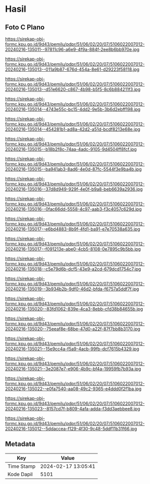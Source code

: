 # Hasil

## Foto C Plano

https://sirekap-obj-formc.kpu.go.id/9d43/pemilu/pdpr/51/06/02/20/07/5106022007012-20240216-135011--97811c96-a6e9-4f9a-884f-2ee8b6bb970e.jpg

https://sirekap-obj-formc.kpu.go.id/9d43/pemilu/pdpr/51/06/02/20/07/5106022007012-20240216-135013--011a9b87-676d-454a-8e61-d29223f58118.jpg

https://sirekap-obj-formc.kpu.go.id/9d43/pemilu/pdpr/51/06/02/20/07/5106022007012-20240216-135013--d51e6620-c867-4b98-b5f5-8c6b884211f3.jpg

https://sirekap-obj-formc.kpu.go.id/9d43/pemilu/pdpr/51/06/02/20/07/5106022007012-20240216-135014--4743e55c-bc15-4dd2-9e5b-3b6d2ebff198.jpg

https://sirekap-obj-formc.kpu.go.id/9d43/pemilu/pdpr/51/06/02/20/07/5106022007012-20240216-135014--454281b1-ad8a-42d2-a51d-bcdf8213e68e.jpg

https://sirekap-obj-formc.kpu.go.id/9d43/pemilu/pdpr/51/06/02/20/07/5106022007012-20240216-135015--b18b2f8c-74aa-4adc-9105-9d4504ff8fcf.jpg

https://sirekap-obj-formc.kpu.go.id/9d43/pemilu/pdpr/51/06/02/20/07/5106022007012-20240216-135015--ba941ab3-8ad6-4e0d-87fc-5544f3e9ba4b.jpg

https://sirekap-obj-formc.kpu.go.id/9d43/pemilu/pdpr/51/06/02/20/07/5106022007012-20240216-135016--37d8d949-929f-4e0f-b9a8-beb6639a2936.jpg

https://sirekap-obj-formc.kpu.go.id/9d43/pemilu/pdpr/51/06/02/20/07/5106022007012-20240216-135016--0fac66dd-5558-4c97-aab3-f3c4057c629d.jpg

https://sirekap-obj-formc.kpu.go.id/9d43/pemilu/pdpr/51/06/02/20/07/5106022007012-20240216-135017--e6bd4883-8b9f-4fd1-ba91-e7e70538a635.jpg

https://sirekap-obj-formc.kpu.go.id/9d43/pemilu/pdpr/51/06/02/20/07/5106022007012-20240216-135017--f091213e-abe0-4cb5-8108-0e7895c9b5bb.jpg

https://sirekap-obj-formc.kpu.go.id/9d43/pemilu/pdpr/51/06/02/20/07/5106022007012-20240216-135018--c5e79d6b-dcf5-43e9-a2cd-679dcd1754c7.jpg

https://sirekap-obj-formc.kpu.go.id/9d43/pemilu/pdpr/51/06/02/20/07/5106022007012-20240216-135019--3b934b2b-9df0-46d2-bfda-f6757a5ddf7f.jpg

https://sirekap-obj-formc.kpu.go.id/9d43/pemilu/pdpr/51/06/02/20/07/5106022007012-20240216-135020--83fd1062-839e-4ca3-8ebb-cfd38b84655b.jpg

https://sirekap-obj-formc.kpu.go.id/9d43/pemilu/pdpr/51/06/02/20/07/5106022007012-20240216-135020--75eeaf8e-68be-47d0-a22f-87f7bb8b3170.jpg

https://sirekap-obj-formc.kpu.go.id/9d43/pemilu/pdpr/51/06/02/20/07/5106022007012-20240216-135021--15e9cc4a-f5a9-4acb-99fb-dcf7615b4329.jpg

https://sirekap-obj-formc.kpu.go.id/9d43/pemilu/pdpr/51/06/02/20/07/5106022007012-20240216-135021--3e2087e7-e906-4b9c-bf4a-19959fb7b93a.jpg

https://sirekap-obj-formc.kpu.go.id/9d43/pemilu/pdpr/51/06/02/20/07/5106022007012-20240216-135022--e0fa7540-aa08-49c2-9365-e4ddd0f2f1ba.jpg

https://sirekap-obj-formc.kpu.go.id/9d43/pemilu/pdpr/51/06/02/20/07/5106022007012-20240216-135023--8157cd7f-b809-4afa-adda-f3dd3aebbee8.jpg

https://sirekap-obj-formc.kpu.go.id/9d43/pemilu/pdpr/51/06/02/20/07/5106022007012-20240216-135012--5ddaccea-f129-4f30-9c48-5ddf11b31f66.jpg


## Metadata

| Key        | Value               |
| ---------- | ------------------- |
| Time Stamp | 2024-02-17 13:05:41 |
| Kode Dapil | 5101                |



